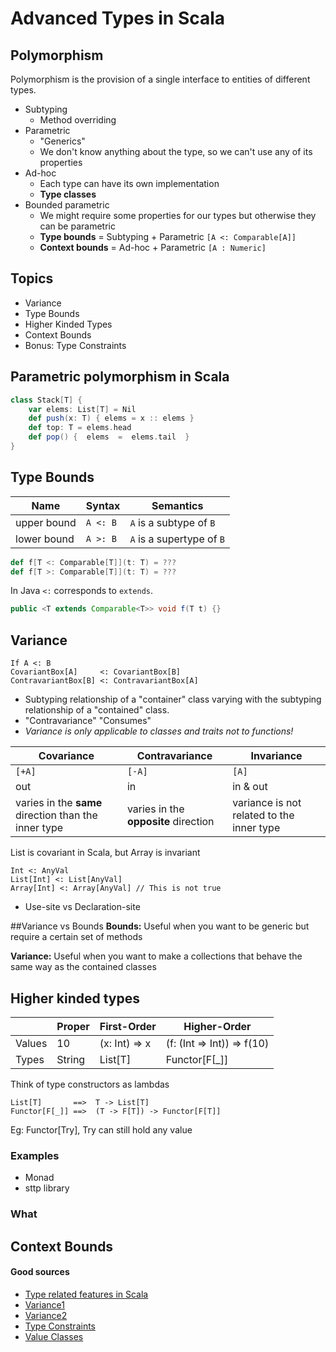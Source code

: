 # Advanced Types in Scala

## Polymorphism
Polymorphism is the provision of a single interface to entities of different types.

* Subtyping 
    * Method overriding
* Parametric
    * "Generics"
    * We don't know anything about the type, so we can't use any of its properties
* Ad-hoc
    * Each type can have its own implementation
    * __Type classes__
* Bounded parametric
    * We might require some properties for our types but otherwise they can be parametric
    * __Type bounds__ = Subtyping + Parametric ```[A <: Comparable[A]]```
    * __Context bounds__ = Ad-hoc + Parametric ```[A : Numeric]```

## Topics
* Variance
* Type Bounds
* Higher Kinded Types
* Context Bounds
* Bonus: Type Constraints

## Parametric polymorphism in Scala
```scala
class Stack[T] {
    var elems: List[T] = Nil
    def push(x: T) { elems = x :: elems }  
    def top: T = elems.head  
    def pop() {  elems  =  elems.tail  }  
}
```

## Type Bounds
| Name | Syntax | Semantics |
| --- | --- | --- |
| upper bound |```A <: B```  | ```A``` is a subtype of ```B```
| lower bound |```A >: B```  | ```A``` is a supertype of ```B```


```scala
def f[T <: Comparable[T]](t: T) = ???
def f[T >: Comparable[T]](t: T) = ???
```
In Java ```<:``` corresponds to ```extends```.

```java
public <T extends Comparable<T>> void f(T t) {}
```

## Variance
```
If A <: B
CovariantBox[A]     <: CovariantBox[B]
ContravariantBox[B] <: ContravariantBox[A]
```

* Subtyping relationship of a "container" class varying with the subtyping relationship of a "contained" class.
* "Contravariance" "Consumes"
* _Variance is only applicable to classes and traits not to functions!_

| Covariance | Contravariance | Invariance |
| --- | --- | --- |
| ```[+A]``` | ```[-A]```  | ```[A]``` |
| out | in  | in & out |
| varies in the __same__ direction than the inner type | varies in the __opposite__ direction | variance is not related to the inner type |

List is covariant in Scala, but Array is invariant
```
Int <: AnyVal
List[Int] <: List[AnyVal]
Array[Int] <: Array[AnyVal] // This is not true
```

* Use-site vs Declaration-site

##Variance vs Bounds
__Bounds:__  Useful when you want to be generic but require a certain set of methods

__Variance:__  Useful when you want to make a collections that behave the same way as the contained classes

## Higher kinded types

|  | Proper | First-Order | Higher-Order 
| --- | --- | --- | --- |
| Values | 10 | (x: Int) => x | (f: (Int => Int)) => f(10)
| Types  | String | List[T] | Functor[F[_]]

Think of type constructors as lambdas

```
List[T]       ==>  T -> List[T]
Functor[F[_]] ==>  (T -> F[T]) -> Functor[F[T]]
```

Eg: Functor[Try], Try can still hold any value

### Examples
* Monad
* sttp library

### What

## Context Bounds


#### Good sources
* [Type related features in Scala](http://ktoso.github.io/scala-types-of-types/)
* [Variance1](http://blog.kamkor.me/Covariance-And-Contravariance-In-Scala/)
* [Variance2](https://medium.com/@sinisalouc/variance-in-java-and-scala-63af925d21dc)
* [Type Constraints](http://blog.bruchez.name/2015/11/generalized-type-constraints-in-scala.html)
* [Value Classes](https://docs.scala-lang.org/overviews/core/value-classes.html)
